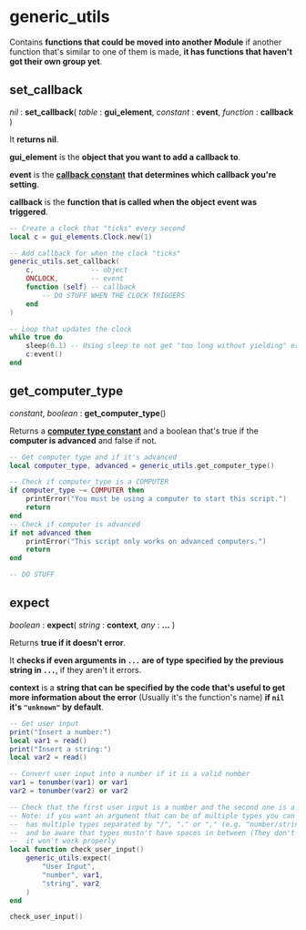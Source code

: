 
# generic_utils

Contains **functions that could be moved into another Module** if another function that's similar to one of them is made, **it has functions that haven't got their own group yet**.

## set_callback

*nil* : **set_callback**( *table* : **gui_element**, *constant* : **event**, *function* : **callback** )

It **returns nil**.

**gui_element** is the **object that you want to add a callback to**.

**event** is the [**callback constant**](./constants.md#callbacks) **that determines which callback you're setting**.

**callback** is the **function that is called when the object event was triggered**.

```lua
-- Create a clock that "ticks" every second
local c = gui_elements.Clock.new(1)

-- Add callback for when the clock "ticks"
generic_utils.set_callback(
    c,              -- object
    ONCLOCK,        -- event
    function (self) -- callback
        -- DO STUFF WHEN THE CLOCK TRIGGERS
    end
)

-- Loop that updates the clock
while true do
    sleep(0.1) -- Using sleep to not get "too long without yielding" error
    c:event()
end
```

## get_computer_type

*constant*, *boolean* : **get_computer_type**()

Returns a [**computer type constant**](./constants.md#computer-type) and a boolean that's true if the **computer is advanced** and false if not.

```lua
-- Get computer type and if it's advanced
local computer_type, advanced = generic_utils.get_computer_type()

-- Check if computer_type is a COMPUTER
if computer_type ~= COMPUTER then
    printError("You must be using a computer to start this script.")
    return
end
-- Check if computer is advanced
if not advanced then
    printError("This script only works on advanced computers.")
    return
end

-- DO STUFF
```

## expect

*boolean* : **expect**( *string* : **context**, *any* : **...** )

Returns **true if it doesn't error**.

It **checks if even arguments in `...` are of type specified by the previous string in `...`**, if they aren't it errors.

**context** is a **string that can be specified by the code that's useful to get more information about the error** (Usually it's the function's name) **if `nil` it's `"unknown"` by default**.

```lua
-- Get user input
print("Insert a number:")
local var1 = read()
print("Insert a string:")
local var2 = read()

-- Convert user input into a number if it is a valid number
var1 = tonumber(var1) or var1
var2 = tonumber(var2) or var2

-- Check that the first user input is a number and the second one is a string
-- Note: if you want an argument that can be of multiple types you can use a string that
--  has multiple types separated by "/", "." or "," (e.g. "number/string" or "number,string")
--  and be aware that types mustn't have spaces in between (They don't get trimmed) else
--  it won't work properly
local function check_user_input()
    generic_utils.expect(
        "User Input",
        "number", var1,
        "string", var2
    )
end

check_user_input()
```
